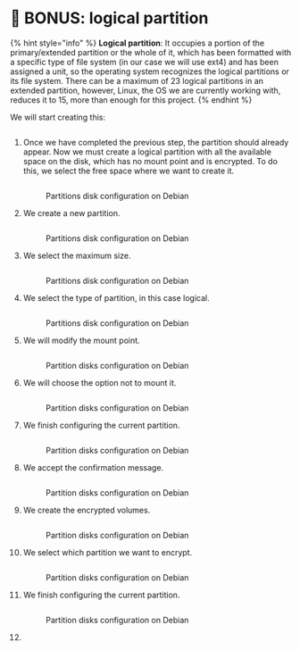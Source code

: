 # 💾 BONUS: logical partition

{% hint style="info" %}
**Logical partition**: It occupies a portion of the primary/extended partition or the whole of it, which has been formatted with a specific type of file system (in our case we will use ext4) and has been assigned a unit, so the operating system recognizes the logical partitions or its file system. There can be a maximum of 23 logical partitions in an extended partition, however, Linux, the OS we are currently working with, reduces it to 15, more than enough for this project.
{% endhint %}

We will start creating this:

<figure><img src="../../.gitbook/assets/image (231).png" alt=""><figcaption></figcaption></figure>

1.  Once we have completed the previous step, the partition should already appear. Now we must create a logical partition with all the available space on the disk, which has no mount point and is encrypted. To do this, we select the free space where we want to create it.

    <figure><img src="../../.gitbook/assets/image (230).png" alt=""><figcaption><p>Partitions disk configuration on Debian</p></figcaption></figure>


2.  We create a new partition.

    <figure><img src="../../.gitbook/assets/image (232).png" alt=""><figcaption><p>Partitions disk configuration on Debian</p></figcaption></figure>


3.  We select the maximum size.

    <figure><img src="../../.gitbook/assets/image (233).png" alt=""><figcaption><p>Partitions disk configuration on Debian</p></figcaption></figure>


4.  We select the type of partition, in this case logical.

    <figure><img src="../../.gitbook/assets/image (234).png" alt=""><figcaption><p>Partitions disk configuration on Debian</p></figcaption></figure>


5.  We will modify the mount point.

    <figure><img src="../../.gitbook/assets/image (235).png" alt=""><figcaption><p>Partition disks configuration on Debian</p></figcaption></figure>


6.  We will choose the option not to mount it.

    <figure><img src="../../.gitbook/assets/image (236).png" alt=""><figcaption><p>Partition disks configuration on Debian</p></figcaption></figure>


7.  We finish configuring the current partition.

    <figure><img src="../../.gitbook/assets/image (237).png" alt=""><figcaption><p>Partition disks configuration on Debian</p></figcaption></figure>


8.  We accept the confirmation message.

    <figure><img src="../../.gitbook/assets/image (239).png" alt=""><figcaption><p>Partition disks configuration on Debian</p></figcaption></figure>


9.  We create the encrypted volumes.

    <figure><img src="../../.gitbook/assets/image (240).png" alt=""><figcaption><p>Partition disks configuration on Debian</p></figcaption></figure>


10. We select which partition we want to encrypt.

    <figure><img src="../../.gitbook/assets/image (241).png" alt=""><figcaption><p>Partition disks configuration on Debian</p></figcaption></figure>


11. We finish configuring the current partition.

    <figure><img src="../../.gitbook/assets/image (242).png" alt=""><figcaption><p>Partition disks configuration on Debian</p></figcaption></figure>


12.
